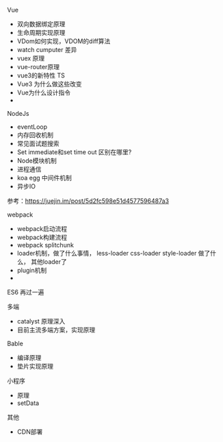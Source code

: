 



Vue

- 双向数据绑定原理
- 生命周期实现原理
- VDom如何实现，VDOM的diff算法
- watch cumputer 差异
- vuex 原理
- vue-router原理
- vue3的新特性 TS
- Vue3 为什么做这些改变
- Vue为什么设计指令
- 



NodeJs

- eventLoop
- 内存回收机制
- 常见面试题搜索
- Set immediate和set time out 区别在哪里?
- Node模块机制
- 进程通信
- koa egg 中间件机制
- 异步IO

参考：https://juejin.im/post/5d2fc598e51d4577596487a3



webpack

- webpack启动流程
- webpack构建流程
- webpack splitchunk
- loader机制，做了什么事情， less-loader css-loader style-loader 做了什么， 其他loader了
- plugin机制
- 

ES6 再过一遍



多端

- catalyst 原理深入
- 目前主流多端方案，实现原理



Bable

- 编译原理
- 垫片实现原理



小程序

- 原理
- setData



其他

- CDN部署



